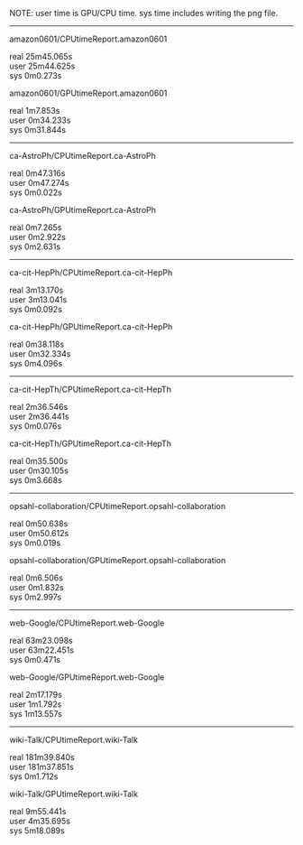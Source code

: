 


NOTE: user time is GPU/CPU time.
      sys time includes writing the png file.

<hr \>
amazon0601/CPUtimeReport.amazon0601

real	25m45.065s<br>
user	25m44.625s<br>
sys	0m0.273s<br>

amazon0601/GPUtimeReport.amazon0601

real	1m7.853s<br>
user	0m34.233s<br>
sys	0m31.844s<br>

<hr \>
ca-AstroPh/CPUtimeReport.ca-AstroPh

real	0m47.316s<br>
user	0m47.274s<br>
sys	0m0.022s<br>

ca-AstroPh/GPUtimeReport.ca-AstroPh

real	0m7.265s<br>
user	0m2.922s<br>
sys	0m2.631s<br>

<hr \>
ca-cit-HepPh/CPUtimeReport.ca-cit-HepPh

real	3m13.170s<br>
user	3m13.041s<br>
sys	0m0.092s<br>

ca-cit-HepPh/GPUtimeReport.ca-cit-HepPh

real	0m38.118s<br>
user	0m32.334s<br>
sys	0m4.096s<br>

<hr \>
ca-cit-HepTh/CPUtimeReport.ca-cit-HepTh

real	2m36.546s<br>
user	2m36.441s<br>
sys	0m0.076s<br>

ca-cit-HepTh/GPUtimeReport.ca-cit-HepTh

real	0m35.500s<br>
user	0m30.105s<br>
sys	0m3.668s<br>

<hr \>
opsahl-collaboration/CPUtimeReport.opsahl-collaboration

real	0m50.638s<br>
user	0m50.612s<br>
sys	0m0.019s<br>

opsahl-collaboration/GPUtimeReport.opsahl-collaboration

real	0m6.506s<br>
user	0m1.832s<br>
sys	0m2.997s<br>

<hr \>
web-Google/CPUtimeReport.web-Google

real	63m23.098s<br>
user	63m22.451s<br>
sys	0m0.471s<br>

web-Google/GPUtimeReport.web-Google

real	2m17.179s<br>
user	1m1.792s<br>
sys	1m13.557s<br>

<hr \>
wiki-Talk/CPUtimeReport.wiki-Talk

real	181m39.840s<br>
user	181m37.851s<br>
sys	0m1.712s<br>

wiki-Talk/GPUtimeReport.wiki-Talk

real	9m55.441s<br>
user	4m35.695s<br>
sys	5m18.089s<br>

